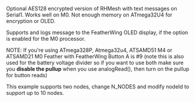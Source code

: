 Optional AES128 encrypted version of RHMesh with text messages on Serial1.  Works well on M0. Not enough memory on ATmega32U4 for encryption or OLED.

Supports and logs message to the FeatherWing OLED display, if the option is enabled for the M0 processor.

NOTE: If you're using ATmega328P, Atmega32u4, ATSAMD51 M4 or ATSAMD21 M0 Feather with FeatherWing
Button A is #9 (note this is also used for the battery voltage divider so if you want to use both make sure you **disable the pullup** when you use analogRead(), then turn on the pullup for button reads)

This example supports two nodes, change N_NODES and modify nodeId to support up to 10 nodes.

